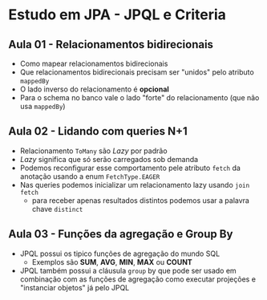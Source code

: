 # Estudo em JPA - JPQL e Criteria

## Aula 01 - Relacionamentos bidirecionais
- Como mapear relacionamentos bidirecionais
- Que relacionamentos bidirecionais precisam ser "unidos" pelo atributo `mappedBy`
- O lado inverso do relacionamento é **opcional**
- Para o schema no banco vale o lado "forte" do relacionamento (que não usa `mappedBy`)

## Aula 02 - Lidando com queries N+1
- Relacionamento `ToMany` são *Lazy* por padrão
- *Lazy* significa que só serão carregados sob demanda
- Podemos reconfigurar esse comportamento pele atributo `fetch` da anotação usando a enum `FetchType.EAGER`
- Nas queries podemos inicializar um relacionamento lazy usando `join fetch`
  - para receber apenas resultados distintos podemos usar a palavra chave `distinct`
  
## Aula 03 - Funções da agregação e Group By
- JPQL possui os tipico funções de agregação do mundo SQL
  - Exemplos são **SUM**, **AVG**, **MIN**, **MAX** ou **COUNT**
- JPQL também possui a cláusula `group` by que pode ser usado em combinação com as funções de agregação
  como executar projeções e "instanciar objetos" já pelo JPQL
 
